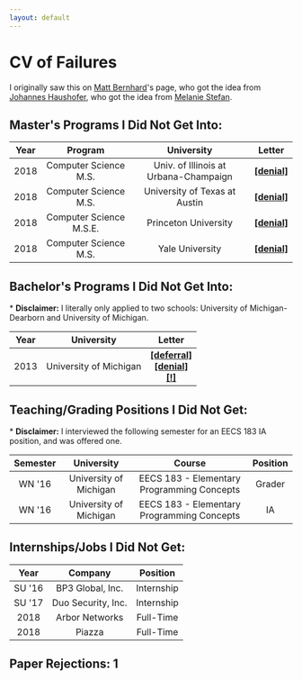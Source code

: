```yaml
---
layout: default
---
```


# CV of Failures

I originally saw this on [Matt Bernhard](https://mbernhard.com/)'s page, who got the idea from [Johannes Haushofer](https://www.washingtonpost.com/news/wonk/wp/2016/04/28/it-feels-really-good-to-read-about-this-princeton-professors-failures/), who got the idea from [Melanie Stefan](https://www.nature.com/naturejobs/science/articles/10.1038/nj7322-467a).

## Master's Programs I Did Not Get Into:

| Year |         Program         |              University               |                                  Letter                                   |
|:----:|:-----------------------:|:-------------------------------------:|:-------------------------------------------------------------------------:|
| 2018 |  Computer Science M.S.  | Univ. of Illinois at Urbana-Champaign |   <a href="/failures/uiuc_denial.pdf" target="_blank">**[denial]**</a>    |
| 2018 |  Computer Science M.S.  |     University of Texas at Austin     | <a href="/failures/utaustin_denial.pdf" target="_blank">**[denial]**</a>  |
| 2018 | Computer Science M.S.E. |         Princeton University          | <a href="/failures/princeton_denial.pdf" target="_blank">**[denial]**</a> |
| 2018 |  Computer Science M.S.  |            Yale University            |   <a href="/failures/yale_denial.pdf" target="_blank">**[denial]**</a>    |

## Bachelor's Programs I Did Not Get Into:

\* **Disclaimer:** I literally only applied to two schools: University of Michigan-Dearborn and University of Michigan.

| Year |       University       | Letter |
|:----:|:----------------------:|:------:|
| 2013 | University of Michigan | <a href="/failures/umich_deferral.pdf" target="_blank">**[deferral]**</a><br><a href="/failures/umich_denial.pdf" target="_blank">**[denial]**</a><br><a href="/failures/umich_acceptance.pdf" target="_blank">**[!]**</a> |

## Teaching/Grading Positions I Did Not Get:

\* **Disclaimer:** I interviewed the following semester for an EECS 183 IA position, and was offered one.

| Semester |       University       |                   Course                   | Position |
|:--------:|:----------------------:|:------------------------------------------:|:--------:|
|  WN '16  | University of Michigan | EECS 183 - Elementary Programming Concepts |  Grader  |
|  WN '16  | University of Michigan | EECS 183 - Elementary Programming Concepts |    IA    |

## Internships/Jobs I Did Not Get:

|  Year  |      Company       |  Position  |
|:------:|:------------------:|:----------:|
| SU '16 |  BP3 Global, Inc.  | Internship |
| SU '17 | Duo Security, Inc. | Internship |
|  2018  |   Arbor Networks   | Full-Time  |
|  2018  |       Piazza       | Full-Time  |

## Paper Rejections: 1